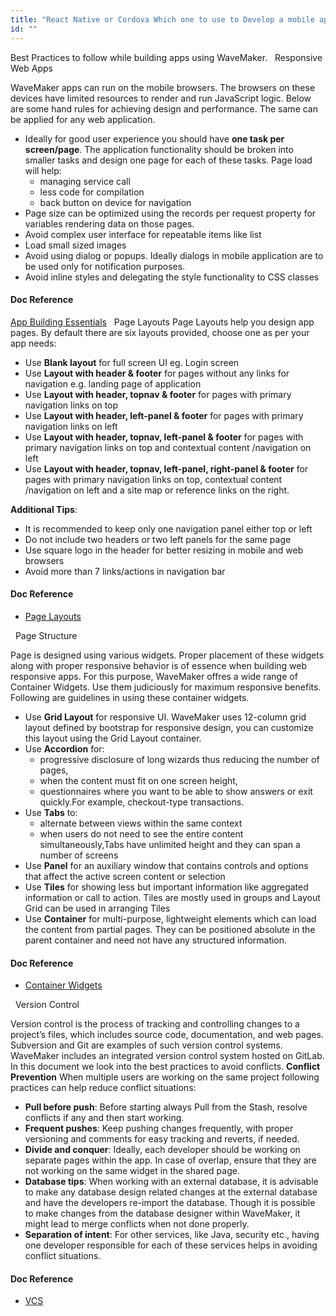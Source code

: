 ```yaml
---
title: "React Native or Cordova Which one to use to Develop a mobile app in WaveMaker"
id: ""
---
```


Best Practices to follow while building apps using WaveMaker.   Responsive Web Apps

WaveMaker apps can run on the mobile browsers. The browsers on these devices have limited resources to render and run JavaScript logic. Below are some hand rules for achieving design and performance. The same can be applied for any web application.

- Ideally for good user experience you should have **one task per screen/page**. The application functionality should be broken into smaller tasks and design one page for each of these tasks. Page load will help:
    - managing service call
    - less code for compilation
    - back button on device for navigation
- Page size can be optimized using the records per request property for variables rendering data on those pages.
- Avoid complex user interface for repeatable items like list
- Load small sized images
- Avoid using dialog or popups. Ideally dialogs in mobile application are to be used only for notification purposes.
- Avoid inline styles and delegating the style functionality to CSS classes

#### Doc Reference

[App Building Essentials](/learn/jump-start/jump-start-app-essentials/)   Page Layouts Page Layouts help you design app pages. By default there are six layouts provided, choose one as per your app needs:

- Use **Blank layout** for full screen UI eg. Login screen
- Use **Layout with header & footer** for pages without any links for navigation e.g. landing page of application
- Use **Layout with header, topnav & footer** for pages with primary navigation links on top
- Use **Layout with header, left-panel & footer** for pages with primary navigation links on left
- Use **Layout with header, topnav, left-panel & footer** for pages with primary navigation links on top and contextual content /navigation on left
- Use **Layout with header, topnav, left-panel, right-panel & footer** for pages with primary navigation links on top, contextual content /navigation on left and a site map or reference links on the right.

**Additional Tips**:

- It is recommended to keep only one navigation panel either top or left
- Do not include two headers or two left panels for the same page
- Use square logo in the header for better resizing in mobile and web browsers
- Avoid more than 7 links/actions in navigation bar

#### Doc Reference

- [Page Layouts](/learn/app-development/ui-design/page-concepts/page-layouts/)

  Page Structure

Page is designed using various widgets. Proper placement of these widgets along with proper responsive behavior is of essence when building web responsive apps. For this purpose, WaveMaker offres a wide range of Container Widgets. Use them judiciously for maximum responsive benefits. Following are guidelines in using these container widgets.

- Use **Grid Layout** for responsive UI. WaveMaker uses 12-column grid layout defined by bootstrap for responsive design, you can customize this layout using the Grid Layout container.
- Use **Accordion** for:
    - progressive disclosure of long wizards thus reducing the number of pages,
    - when the content must fit on one screen height,
    - questionnaires where you want to be able to show answers or exit quickly.For example, checkout-type transactions.
- Use **Tabs** to:
    - alternate between views within the same context
    - when users do not need to see the entire content simultaneously,Tabs have unlimited height and they can span a number of screens
- Use **Panel** for an auxiliary window that contains controls and options that affect the active screen content or selection
- Use **Tiles** for showing less but important information like aggregated information or call to action. Tiles are mostly used in groups and Layout Grid can be used in arranging Tiles
- Use **Container** for multi-purpose, lightweight elements which can load the content from partial pages. They can be positioned absolute in the parent container and need not have any structured information.

#### Doc Reference

- [Container Widgets](/learn/app-development/widgets/widget-library/#container)

  Version Control

Version control is the process of tracking and controlling changes to a project’s files, which includes source code, documentation, and web pages. Subversion and Git are examples of such version control systems. WaveMaker includes an integrated version control system hosted on GitLab. In this document we look into the best practices to avoid conflicts. **Conflict Prevention** When multiple users are working on the same project following practices can help reduce conflict situations:

- **Pull before push**: Before starting always Pull from the Stash, resolve conflicts if any and then start working.
- **Frequent pushes**: Keep pushing changes frequently, with proper versioning and comments for easy tracking and reverts, if needed.
- **Divide and conquer**: Ideally, each developer should be working on separate pages within the app. In case of overlap, ensure that they are not working on the same widget in the shared page.
- **Database tips**: When working with an external database, it is advisable to make any database design related changes at the external database and have the developers re-import the database. Though it is possible to make changes from the database designer within WaveMaker, it might lead to merge conflicts when not done properly.
- **Separation of intent**: For other services, like Java, security etc., having one developer responsible for each of these services helps in avoiding conflict situations.

#### Doc Reference

- [VCS](/learn/app-development/dev-integration/developer-collaboration/#vcs)
